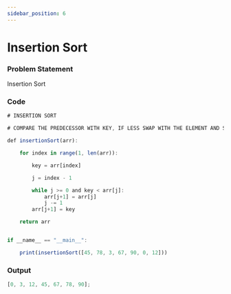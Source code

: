 ```yaml
---
sidebar_position: 6
---
```


# Insertion Sort

### Problem Statement

Insertion Sort

### Code

```jsx title="Python Code"
# INSERTION SORT

# COMPARE THE PREDECESSOR WITH KEY, IF LESS SWAP WITH THE ELEMENT AND SO ON

def insertionSort(arr):

    for index in range(1, len(arr)):

        key = arr[index]

        j = index - 1

        while j >= 0 and key < arr[j]:
            arr[j+1] = arr[j]
            j -= 1
        arr[j+1] = key

    return arr


if __name__ == "__main__":

    print(insertionSort([45, 78, 3, 67, 90, 0, 12]))
```

### Output

```jsx title="output"
[0, 3, 12, 45, 67, 78, 90];
```

